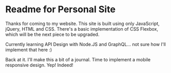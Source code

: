 # Readme for Personal Site

Thanks for coming to my website.  This site is built using only JavaScript, jQuery, HTML and CSS.  There's a basic implementation of CSS Flexbox, which will be the next piece to be upgraded.

Currently learning API Design with Node.JS and GraphQL... not sure how I'll implement that here :)

Back at it.  I'll make this a bit of a journal.  Time to implement a mobile responsive design.  Yep!  Indeed!
